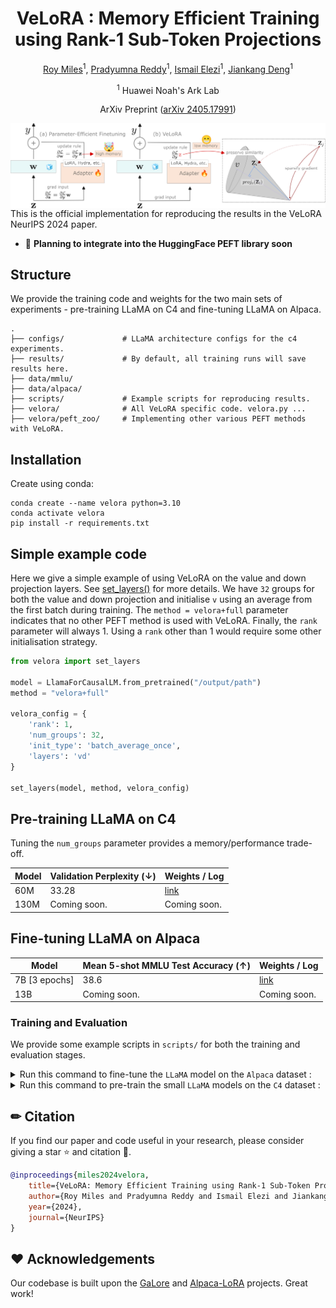 <div align="center">
<h1>VeLoRA : Memory Efficient Training using Rank-1 Sub-Token Projections</h1>

[Roy Miles](https://roymiles.github.io/)<sup>1</sup>, 
[Pradyumna Reddy](https://preddy5.github.io/)<sup>1</sup>,
[Ismail Elezi](https://therevanchist.github.io/)<sup>1</sup>,
[Jiankang Deng](https://jiankangdeng.github.io/)<sup>1</sup>

<sup>1</sup> Huawei Noah's Ark Lab

ArXiv Preprint ([arXiv 2405.17991](https://arxiv.org/abs/2405.17991))

 <img src="figure.png" alt="VeLoRA overview." style="float: left; margin-right: 10px;"/>

</div>

#

This is the official implementation for reproducing the results in the VeLoRA NeurIPS 2024 paper. 

- 🤗 **Planning to integrate into the HuggingFace PEFT library soon**

## Structure

We provide the training code and weights for the two main sets of experiments - pre-training LLaMA on C4 and fine-tuning LLaMA on Alpaca.

```
.
├── configs/             # LLaMA architecture configs for the c4 experiments.
├── results/             # By default, all training runs will save results here.
├── data/mmlu/           
├── data/alpaca/         
├── scripts/             # Example scripts for reproducing results.
├── velora/              # All VeLoRA specific code. velora.py ...
├── velora/peft_zoo/     # Implementing other various PEFT methods with VeLoRA.
```

## Installation

Create using conda:
```Shell
conda create --name velora python=3.10
conda activate velora
pip install -r requirements.txt
```

## Simple example code
Here we give a simple example of using VeLoRA on the value and down projection layers. See [set_layers()](...) for more details. We have `32` groups for both the value and down projection and initialise `v` using an average from the first batch during training. The `method = velora+full` parameter indicates that no other PEFT method is used with VeLoRA. Finally, the `rank` parameter will always 1. Using a `rank` other than 1 would require some other initialisation strategy.

```python
from velora import set_layers

model = LlamaForCausalLM.from_pretrained("/output/path")
method = "velora+full"

velora_config = {
    'rank': 1,
    'num_groups': 32,
    'init_type': 'batch_average_once',
    'layers': 'vd'
}

set_layers(model, method, velora_config)
```

## Pre-training LLaMA on C4
Tuning the `num_groups` parameter provides a memory/performance trade-off.

| Model | Validation Perplexity (↓) | Weights / Log |
| --- | --- |  --- |
| 60M | 33.28 | [link](https://drive.google.com/drive/folders/1TU3r6QUUhsVtuJht1KzQDD26_XqJX1LY?usp=drive_link) |
| 130M | Coming soon. | Coming soon. |

## Fine-tuning LLaMA on Alpaca

| Model | Mean 5-shot MMLU Test Accuracy (↑) | Weights / Log |
| --- | --- |  --- |
| 7B [3 epochs] | 38.6 | [link](https://drive.google.com/drive/folders/1IIP3E5z6gbI9VggnpOshweAVhdCYuYq2?usp=drive_link) |
| 13B | Coming soon. | Coming soon. |

### Training and Evaluation
We provide some example scripts in `scripts/` for both the training and evaluation stages.

<details>
<summary>Run this command to fine-tune the <code>LLaMA</code> model on the <code>Alpaca</code> dataset :</summary>
<pre><code>CUDA_VISIBLE_DEVICES=0,1,2,3,4,5,6,7 python finetune_llama.py \
    --base_model 'huggyllama/llama-7b' \
    --data_path 'tatsu-lab/alpaca' \
    --output_dir './results/lora-alpaca-7b' \
    --batch_size 16 \
    --micro_batch_size 16 \
    --num_epochs 4 \
    --learning_rate 4e-4 \
    --cutoff_len 512 \
    --val_set_size 1024 \
    --lora_r 32 \
    --lora_alpha 16 \
    --lora_dropout 0.1 \
    --lora_target_modules '[down_proj,up_proj,gate_proj,q_proj,k_proj,v_proj,o_proj]' \
    --train_on_inputs \
    --group_by_length \
    --velora_r 1 \
    --velora_layers 'vd' \
    --num_groups 32 \
    --init_type 'batch_average_once' \
    --velora_scale 0.1</code></pre>
</details>

<details>
<summary>Run this command to pre-train the small <code>LLaMA</code> models on the <code>C4</code> dataset :</summary>
<pre><code>torchrun --standalone --nproc_per_node 4 pretrain_llama.py \
    --model_config configs/llama_60m.json \
    --lr 0.01 \
    --velora_r 1 \
    --velora_layers 'vd' \
    --num_groups 64,86 \
    --init_type batch_average_once \
    --peft_type velora+full \
    --batch_size 128 \
    --total_batch_size 512 \
    --num_training_steps 10000 \
    --warmup_steps 1000 \
    --weight_decay 0 \
    --dtype float32 \
    --eval_every 1000 \
    --optimizer velora \
    --velora_scale 1.</code></pre>
</details>

## ✏ Citation
If you find our paper and code useful in your research, please consider giving a star ⭐ and citation 📝.
```BibTeX
@inproceedings{miles2024velora,
    title={VeLoRA: Memory Efficient Training using Rank-1 Sub-Token Projections}, 
    author={Roy Miles and Pradyumna Reddy and Ismail Elezi and Jiankang Deng},
    year={2024},
    journal={NeurIPS}
}

```

## ❤️ Acknowledgements
Our codebase is built upon the [GaLore](https://github.com/jiaweizzhao/GaLore) and [Alpaca-LoRA](https://github.com/tloen/alpaca-lora/tree/main) projects. Great work!